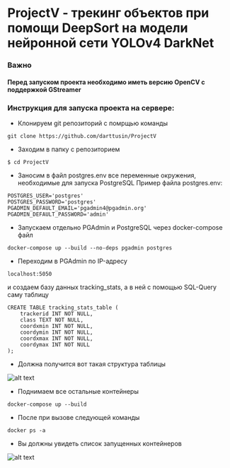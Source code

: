 # ProjectV - трекинг объектов при помощи DeepSort на модели нейронной сети YOLOv4 DarkNet
### Важно
#### Перед запуском проекта необходимо иметь версию OpenCV с поддержкой GStreamer
### Инструкция для запуска проекта на сервере:
- Клонируем git репозиторий с помрщью команды </br>
```
git clone https://github.com/darttusin/ProjectV
```
- Заходим в папку с репозиторием </br>
```
$ cd ProjectV
```
- Заносим в файл postgres.env все переменные окружения, необходимые для запуска PostgreSQL
Пример файла postgres.env:
```
POSTGRES_USER='postgres'
POSTGRES_PASSWORD='postgres'
PGADMIN_DEFAULT_EMAIL='pgadmin4@pgadmin.org'
PGADMIN_DEFAULT_PASSWORD='admin'
```
- Запускаем отдельно PGAdmin и PostgreSQL через docker-compose файл
```
docker-compose up --build --no-deps pgadmin postgres
```
- Переходим в PGAdmin по IP-адресу 
```
localhost:5050
```
 и создаем базу данных tracking_stats, а в ней с помощью SQL-Query саму таблицу
```
CREATE TABLE tracking_stats_table (
    trackerid INT NOT NULL,
    class TEXT NOT NULL,
    coordxmin INT NOT NULL,
    coordymin INT NOT NULL,
    coordxmax INT NOT NULL,
    coordymax INT NOT NULL
);
```
- Должна получится вот такая структура таблицы

![alt text](https://sun9-81.userapi.com/s/v1/if2/kJDwM1mggGm60ZxmlgDvEFnutT_3DY-LDTPu1E7P1euJhpyUOlWOgcV4nenYpqSBuQz5miMrW-G7Fo2r2yexjqhz.jpg?size=294x200&quality=96&type=album)

- Поднимаем все остальные контейнеры
```
docker-compose up --build
```
- После при вызове следующей команды
```
docker ps -a
```
- Вы должны увидеть список запущенных контейнеров

![alt text](https://sun9-17.userapi.com/s/v1/if2/GcnHbTA2-dX02bYUcRCGYf0SMwbedgfsRUSQ_7CI7BlFQezEHY2r-MectHhZ_bLmoMNQBEhS8nTN8knqhWfcTolj.jpg?size=1210x113&quality=96&type=album)

